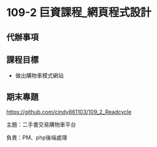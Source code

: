 # 109-2 巨資課程_網頁程式設計

## 代辦事項

## 課程目標

* 做出購物車模式網站

## 期末專題

https://github.com/cindy861103/109_2_Readcycle

主題：二手書交易購物車平台

負責：PM、php後端處理








